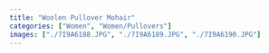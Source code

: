 ```yaml
---
title: "Woolen Pullover Mohair"
categories: ["Women", "Women/Pullovers"]
images: ["./7I9A6188.JPG", "./7I9A6189.JPG", "./7I9A6190.JPG"]
---
```


